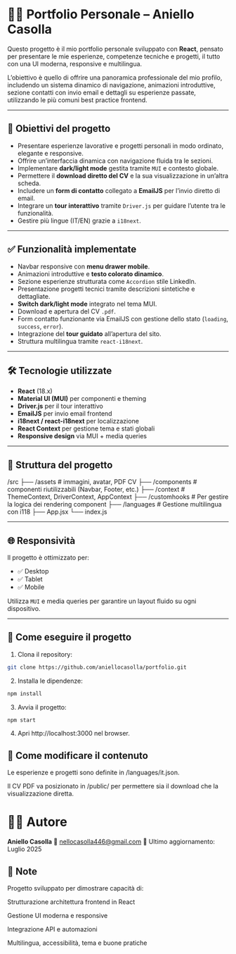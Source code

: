 # 👨‍💻 Portfolio Personale – Aniello Casolla

Questo progetto è il mio portfolio personale sviluppato con **React**, pensato per presentare le mie esperienze, competenze tecniche e progetti, il tutto con una UI moderna, responsive e multilingua.

L’obiettivo è quello di offrire una panoramica professionale del mio profilo, includendo un sistema dinamico di navigazione, animazioni introduttive, sezione contatti con invio email e dettagli su esperienze passate, utilizzando le più comuni best practice frontend.

---

## 🎯 Obiettivi del progetto

- Presentare esperienze lavorative e progetti personali in modo ordinato, elegante e responsive.
- Offrire un’interfaccia dinamica con navigazione fluida tra le sezioni.
- Implementare **dark/light mode** gestita tramite `MUI` e contesto globale.
- Permettere il **download diretto del CV** e la sua visualizzazione in un’altra scheda.
- Includere un **form di contatto** collegato a **EmailJS** per l’invio diretto di email.
- Integrare un **tour interattivo** tramite `Driver.js` per guidare l’utente tra le funzionalità.
- Gestire più lingue (IT/EN) grazie a `i18next`.

---

## ✅ Funzionalità implementate

- Navbar responsive con **menu drawer mobile**.
- Animazioni introduttive e **testo colorato dinamico**.
- Sezione esperienze strutturata come `Accordion` stile LinkedIn.
- Presentazione progetti tecnici tramite descrizioni sintetiche e dettagliate.
- **Switch dark/light mode** integrato nel tema MUI.
- Download e apertura del CV `.pdf`.
- Form contatto funzionante via EmailJS con gestione dello stato (`loading`, `success`, `error`).
- Integrazione del **tour guidato** all’apertura del sito.
- Struttura multilingua tramite `react-i18next`.

---

## 🛠️ Tecnologie utilizzate

- **React** (18.x)
- **Material UI (MUI)** per componenti e theming
- **Driver.js** per il tour interattivo
- **EmailJS** per invio email frontend
- **i18next / react-i18next** per localizzazione
- **React Context** per gestione tema e stati globali
- **Responsive design** via MUI + media queries

---

## 📁 Struttura del progetto

/src
├── /assets # immagini, avatar, PDF CV
├── /components # componenti riutilizzabili (Navbar, Footer, etc.)
├── /context # ThemeContext, DriverContext, AppContext
├── /customhooks # Per gestire la logica dei rendering component
├── /languages # Gestione multilingua con i118
├── App.jsx
└── index.js

---

## 🌐 Responsività

Il progetto è ottimizzato per:

- ✅ Desktop
- ✅ Tablet
- ✅ Mobile

Utilizza `MUI` e media queries per garantire un layout fluido su ogni dispositivo.

---

## 🔧 Come eseguire il progetto

1. Clona il repository:

```bash
git clone https://github.com/aniellocasolla/portfolio.git
```

2. Installa le dipendenze:
```bash
npm install
```

3. Avvia il progetto:
```bash
npm start
```

4. Apri http://localhost:3000 nel browser.


## 📄 Come modificare il contenuto
Le esperienze e progetti sono definite in /languages/it.json.

Il CV PDF va posizionato in /public/ per permettere sia il download che la visualizzazione diretta.

# 👨‍💻 Autore
**Aniello Casolla**
📧 nellocasolla446@gmail.com
📆 Ultimo aggiornamento: Luglio 2025

## 📌 Note
Progetto sviluppato per dimostrare capacità di:

Strutturazione architettura frontend in React

Gestione UI moderna e responsive

Integrazione API e automazioni

Multilingua, accessibilità, tema e buone pratiche

